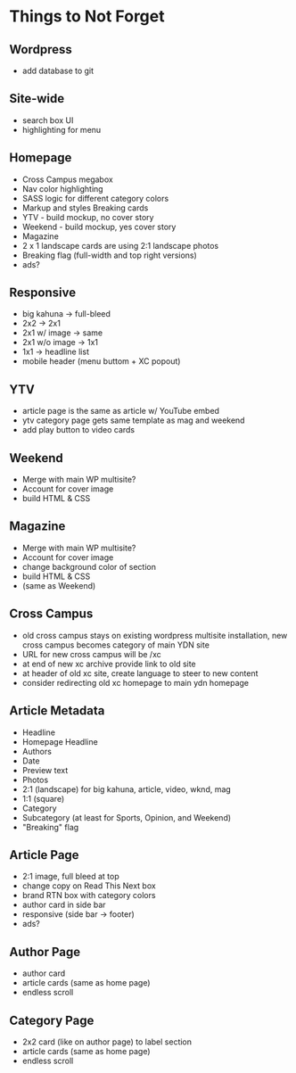 # Things to Not Forget

## Wordpress
- add database to git

## Site-wide
- search box UI
- highlighting for menu

## Homepage
- Cross Campus megabox
- Nav color highlighting
- SASS logic for different category colors
- Markup and styles Breaking cards
- YTV - build mockup, no cover story
- Weekend - build mockup, yes cover story
- Magazine 
- 2 x 1 landscape cards are using 2:1 landscape photos
- Breaking flag (full-width and top right versions) 
- ads?

## Responsive
- big kahuna -> full-bleed
- 2x2 -> 2x1
- 2x1 w/ image -> same
- 2x1 w/o image -> 1x1
- 1x1 -> headline list
- mobile header (menu buttom + XC popout) 

## YTV
- article page is the same as article w/ YouTube embed
- ytv category page gets same template as mag and weekend
- add play button to video cards

## Weekend
- Merge with main WP multisite?
- Account for cover image
- build HTML & CSS

## Magazine
- Merge with main WP multisite?
- Account for cover image
- change background color of section
- build HTML & CSS
- (same as Weekend) 


## Cross Campus
- old cross campus stays on existing wordpress multisite installation, new cross campus becomes category of main YDN site
- URL for new cross campus will be /xc
- at end of new xc archive provide link to old site
- at header of old xc site, create language to steer to new content
- consider redirecting old xc homepage to main ydn homepage

## Article Metadata
- Headline
- Homepage Headline
- Authors
- Date
- Preview text
- Photos
 - 2:1 (landscape) for big kahuna, article, video, wknd, mag
 - 1:1 (square)
- Category
 - Subcategory (at least for Sports, Opinion, and Weekend)
- "Breaking" flag 
 

## Article Page
- 2:1 image, full bleed at top 
- change copy on Read This Next box 
- brand RTN box with category colors 
- author card in side bar 
- responsive (side bar -> footer)
- ads?

## Author Page
- author card
- article cards (same as home page)
- endless scroll

## Category Page
- 2x2 card (like on author page) to label section
- article cards (same as home page)
- endless scroll
